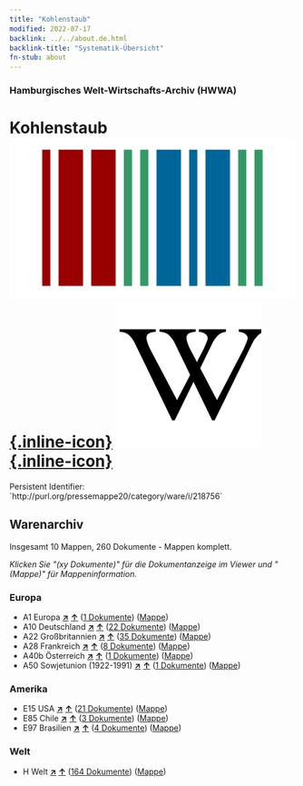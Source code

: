 ```yaml
---
title: "Kohlenstaub"
modified: 2022-07-17
backlink: ../../about.de.html
backlink-title: "Systematik-Übersicht"
fn-stub: about
---
```


### Hamburgisches Welt-Wirtschafts-Archiv (HWWA)

# Kohlenstaub &#160; [![Wikidata](/images/Wikidata-logo.svg "Wikidata"){.inline-icon}](http://www.wikidata.org/entity/Q1778575) [![Wikipedia](/images/Wikipedia-W.svg "Wikipedia"){.inline-icon}](https://de.wikipedia.org/wiki/Kohlenstaub)

<div class="hint">Persistent Identifier: `http://purl.org/pressemappe20/category/ware/i/218756`</div>







## Warenarchiv




Insgesamt 10 Mappen, 260 Dokumente - Mappen komplett.

_Klicken Sie "(xy Dokumente)" für die Dokumentanzeige im Viewer und "(Mappe)" für Mappeninformation._




### Europa

- A1 Europa [**&nearr;**](../../../geo/i/140892/about.de.html "Europa (alle Mappen)") [**&uarr;**](../../../geo/about.de.html#A1 "Ländersystematik") (<a href="https://pm20.zbw.eu/iiifview/folder/wa/218756,140892" title="über: Kohlenstaub : Europa" target="_blank">1 Dokumente</a>) ([Mappe](../../../../folder/wa/2187xx/218756/1408xx/140892/about.de.html))
- A10 Deutschland [**&nearr;**](../../../geo/i/126128/about.de.html "Deutschland (alle Mappen)") [**&uarr;**](../../../geo/about.de.html#A10 "Ländersystematik") (<a href="https://pm20.zbw.eu/iiifview/folder/wa/218756,126128" title="über: Kohlenstaub : Deutschland" target="_blank">22 Dokumente</a>) ([Mappe](../../../../folder/wa/2187xx/218756/1261xx/126128/about.de.html))
- A22 Großbritannien [**&nearr;**](../../../geo/i/140974/about.de.html "Großbritannien (alle Mappen)") [**&uarr;**](../../../geo/about.de.html#A22 "Ländersystematik") (<a href="https://pm20.zbw.eu/iiifview/folder/wa/218756,140974" title="über: Kohlenstaub : Großbritannien" target="_blank">35 Dokumente</a>) ([Mappe](../../../../folder/wa/2187xx/218756/1409xx/140974/about.de.html))
- A28 Frankreich [**&nearr;**](../../../geo/i/140982/about.de.html "Frankreich (alle Mappen)") [**&uarr;**](../../../geo/about.de.html#A28 "Ländersystematik") (<a href="https://pm20.zbw.eu/iiifview/folder/wa/218756,140982" title="über: Kohlenstaub : Frankreich" target="_blank">8 Dokumente</a>) ([Mappe](../../../../folder/wa/2187xx/218756/1409xx/140982/about.de.html))
- A40b Österreich [**&nearr;**](../../../geo/i/141731/about.de.html "Österreich (alle Mappen)") [**&uarr;**](../../../geo/about.de.html#A40b "Ländersystematik") (<a href="https://pm20.zbw.eu/iiifview/folder/wa/218756,141731" title="über: Kohlenstaub : Österreich" target="_blank">1 Dokumente</a>) ([Mappe](../../../../folder/wa/2187xx/218756/1417xx/141731/about.de.html))
- A50 Sowjetunion (1922-1991) [**&nearr;**](../../../geo/i/141043/about.de.html "Sowjetunion (1922-1991) (alle Mappen)") [**&uarr;**](../../../geo/about.de.html#A50 "Ländersystematik") (<a href="https://pm20.zbw.eu/iiifview/folder/wa/218756,141043" title="über: Kohlenstaub : Sowjetunion (1922-1991)" target="_blank">1 Dokumente</a>) ([Mappe](../../../../folder/wa/2187xx/218756/1410xx/141043/about.de.html))

### Amerika

- E15 USA [**&nearr;**](../../../geo/i/141653/about.de.html "USA (alle Mappen)") [**&uarr;**](../../../geo/about.de.html#E15 "Ländersystematik") (<a href="https://pm20.zbw.eu/iiifview/folder/wa/218756,141653" title="über: Kohlenstaub : USA" target="_blank">21 Dokumente</a>) ([Mappe](../../../../folder/wa/2187xx/218756/1416xx/141653/about.de.html))
- E85 Chile [**&nearr;**](../../../geo/i/141691/about.de.html "Chile (alle Mappen)") [**&uarr;**](../../../geo/about.de.html#E85 "Ländersystematik") (<a href="https://pm20.zbw.eu/iiifview/folder/wa/218756,141691" title="über: Kohlenstaub : Chile" target="_blank">3 Dokumente</a>) ([Mappe](../../../../folder/wa/2187xx/218756/1416xx/141691/about.de.html))
- E97 Brasilien [**&nearr;**](../../../geo/i/141697/about.de.html "Brasilien (alle Mappen)") [**&uarr;**](../../../geo/about.de.html#E97 "Ländersystematik") (<a href="https://pm20.zbw.eu/iiifview/folder/wa/218756,141697" title="über: Kohlenstaub : Brasilien" target="_blank">4 Dokumente</a>) ([Mappe](../../../../folder/wa/2187xx/218756/1416xx/141697/about.de.html))

### Welt

- H Welt [**&nearr;**](../../../geo/i/141728/about.de.html "Welt (alle Mappen)") [**&uarr;**](../../../geo/about.de.html#H "Ländersystematik") (<a href="https://pm20.zbw.eu/iiifview/folder/wa/218756,141728" title="über: Kohlenstaub : Welt" target="_blank">164 Dokumente</a>) ([Mappe](../../../../folder/wa/2187xx/218756/1417xx/141728/about.de.html))








